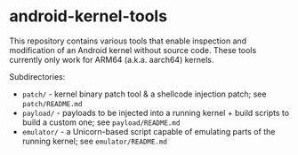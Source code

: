 # android-kernel-tools

This repository contains various tools that enable inspection and modification of an Android kernel without source code. These tools currently only work for ARM64 (a.k.a. aarch64) kernels.

Subdirectories:
* `patch/` - kernel binary patch tool & a shellcode injection patch; see `patch/README.md`
* `payload/` - payloads to be injected into a running kernel + build scripts to build a custom one; see `payload/README.md`
* `emulator/` - a Unicorn-based script capable of emulating parts of the running kernel; see `emulator/README.md`

